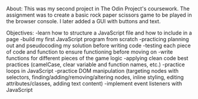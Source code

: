 About:
This was my second project in The Odin Project's coursework. The assignment was to create a basic rock paper scissors game to be played in the browser console. I later added a GUI with buttons and text.

Objectives:
-learn how to structure a JavaScript file and how to include in a page
-build my first JavaScript program from scratch
-practicing planning out and pseudocoding my solution before writing code
-testing each piece of code and function to ensure functioning before moving on
-write functions for different pieces of the game logic
-applying clean code best practices (camelCase, clear variable and function names, etc.)
-practice loops in JavaScript
-practice DOM manipulation (targeting nodes with selectors, finding/adding/removing/altering nodes, inline styling, editing attributes/classes, adding text content)
-implement event listeners with JavaScript
